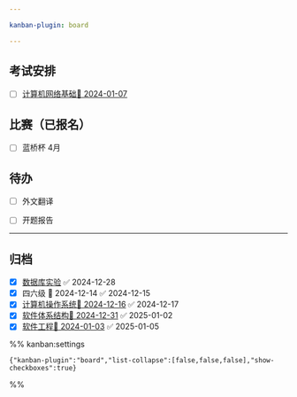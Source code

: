 ```yaml
---

kanban-plugin: board

---
```


## 考试安排

- [ ] [计算机网络基础📅 2024-01-07](../计算机网络基础📅%202024-01-07.md)


## 比赛（已报名）

- [ ] 蓝桥杯 4月


## 待办

- [ ] 外文翻译
- [ ] 开题报告


***

## 归档

- [x] [数据库实验](../数据库实验.md) ✅ 2024-12-28
- [x] 四六级 📅 2024-12-14 ✅ 2024-12-15
- [x] [计算机操作系统📅 2024-12-16](计算机操作系统📅%202024-12-16.md) ✅ 2024-12-17
- [x] [软件体系结构📅 2024-12-31](软件体系结构📅%202024-12-31.md) ✅ 2025-01-02
- [x] [软件工程📅 2024-01-03](../软件工程📅%202024-01-03.md) ✅ 2025-01-05

%% kanban:settings
```
{"kanban-plugin":"board","list-collapse":[false,false,false],"show-checkboxes":true}
```
%%
